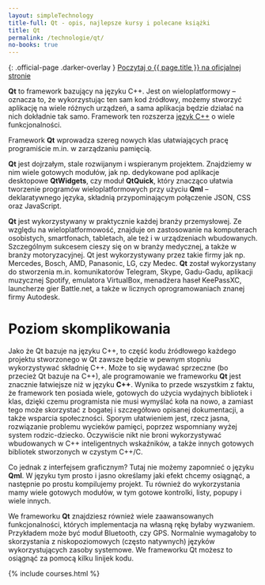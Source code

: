 ```yaml
---
layout: simpleTechnology
title-full: Qt - opis, najlepsze kursy i polecane książki
title: Qt
permalink: /technologie/qt/
no-books: true
---
```


{: .official-page .darker-overlay }
[Poczytaj o {{ page.title }} na oficjalnej stronie](https://www.qt.io/)

**Qt** to framework bazujący na języku C++. Jest on wieloplatformowy – oznacza to, że wykorzystując ten sam kod źródłowy, możemy stworzyć aplikację na wiele różnych urządzeń, a sama aplikacja będzie działać na nich dokładnie tak samo. Framework ten rozszerza [język C++](/technologie/c++) o wiele funkcjonalności.

Framework **Qt** wprowadza szereg nowych klas ułatwiających pracę programiście m.in. w zarządzaniu pamięcią.

**Qt** jest dojrzałym, stale rozwijanym i wspieranym projektem. Znajdziemy w nim wiele gotowych modułów, jak np. dedykowane pod aplikacje desktopowe **QtWidgets**, czy moduł **QtQuick**, który znacząco ułatwia tworzenie programów wieloplatformowych przy użyciu **Qml** – deklaratywnego języka, składnią przypominającym połączenie JSON, CSS oraz JavaScript.

**Qt** jest wykorzystywany w praktycznie każdej branży przemysłowej. Ze względu na wieloplatformowość, znajduje on zastosowanie na komputerach osobistych, smartfonach, tabletach, ale też i w urządzeniach wbudowanych. Szczególnym sukcesem cieszy się on w branży medycznej, a także w branży motoryzacyjnej. Qt jest wykorzystywany przez takie firmy jak np. Mercedes, Bosch, AMD, Panasonic, LG, czy Medec. **Qt** został wykorzystany do stworzenia m.in. komunikatorów Telegram, Skype, Gadu-Gadu, aplikacji muzycznej Spotify, emulatora VirtualBox, menadżera haseł KeePassXC, launcherze gier Battle.net, a także w licznych oprogramowaniach znanej firmy Autodesk.

# Poziom skomplikowania

Jako że Qt bazuje na języku C++, to część kodu źródłowego każdego projektu stworzonego w Qt zawsze będzie w pewnym stopniu wykorzystywać składnię C++. Może to się wydawać sprzeczne (bo przecież Qt bazuje na C++), ale programowanie we frameworku **Qt** jest znacznie łatwiejsze niż w języku **C++**. Wynika to przede wszystkim z faktu, że framework ten posiada wiele, gotowych do użycia wydajnych bibliotek i klas, dzięki czemu programista nie musi wymyślać koła na nowo, a zamiast tego może skorzystać z bogatej i szczegółowo opisanej dokumentacji, a także wsparcia społeczności. Sporym ułatwieniem jest, rzecz jasna, rozwiązanie problemu wycieków pamięci, poprzez wspomniany wyżej system rodzic-dziecko. Oczywiście nikt nie broni wykorzystywać wbudowanych w C++ inteligentnych wskaźników, a także innych gotowych bibliotek stworzonych w czystym C++/C.

Co jednak z interfejsem graficznym? Tutaj nie możemy zapomnieć o języku **Qml**. W języku tym prosto i jasno określamy jaki efekt chcemy osiągnąć, a następnie po prostu kompilujemy projekt. Tu również do wykorzystania mamy wiele gotowych modułów, w tym gotowe kontrolki, listy, popupy i wiele innych.

We frameworku **Qt** znajdziesz również wiele zaawansowanych funkcjonalności, których implementacja na własną rękę byłaby wyzwaniem. Przykładem może być moduł Bluetooth, czy GPS. Normalnie wymagałoby to skorzystania z niskopoziomowych (często natywnych) języków wykorzystujących zasoby systemowe. We frameworku Qt możesz to osiągnąć za pomocą kilku linijek kodu.

{% include courses.html %}